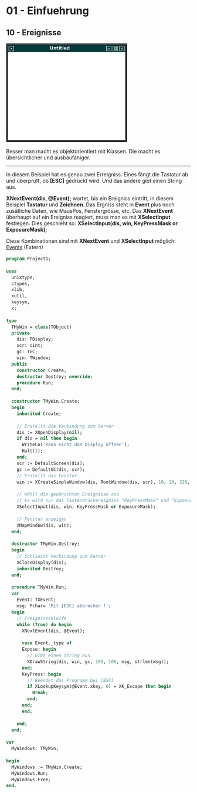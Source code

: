 # 01 - Einfuehrung
## 10 - Ereignisse

![image.png](image.png)

Besser man macht es objektorientiert mit Klassen.
Die macht es übersichtlicher und ausbaufähiger.

---
In diesem Beispiel hat es genau zwei Erreigniss.
Eines fängt die Tastatur ab und überprüft, ob **[ESC]** gedrückt wird.
Und das andere gibt einen String aus.

**XNextEvent(dis, @Event);** wartet, bis ein Ereigniss eintritt, in diesem Beispiel **Tastatur** und **Zeichnen**. Das Ergniss steht in **Event** plus noch zusätliche Daten, wie MausPos, Fenstergrösse, etc.
Das **XNextEvent** überhaupt auf ein Ereigniss reagiert, muss man es mit **XSelectInput** festlegen.
Dies geschieht so: **XSelectInput(dis, win, KeyPressMask or ExposureMask);**

Diese Kombinationen sind mit **XNextEvent** und **XSelectInput** möglich: [Events](https://tronche.com/gui/x/xlib/events/processing-overview.html) (Extern)

```pascal
program Project1;

uses
  unixtype,
  ctypes,
  xlib,
  xutil,
  keysym,
  x;

type
  TMyWin = class(TObject)
  private
    dis: PDisplay;
    scr: cint;
    gc: TGC;
    win: TWindow;
  public
    constructor Create;
    destructor Destroy; override;
    procedure Run;
  end;

  constructor TMyWin.Create;
  begin
    inherited Create;

    // Erstellt die Verbindung zum Server
    dis := XOpenDisplay(nil);
    if dis = nil then begin
      WriteLn('Kann nicht das Display öffnen');
      Halt(1);
    end;
    scr := DefaultScreen(dis);
    gc := DefaultGC(dis, scr);
    // Erstellt das Fenster
    win := XCreateSimpleWindow(dis, RootWindow(dis, scr), 10, 10, 320, 240, 1, BlackPixel(dis, scr), WhitePixel(dis, scr));

    // Wählt die gewünschten Ereignisse aus
    // Es wird nur das Tastendrückereigniss "KeyPressMask" und "ExposureMask" gebraucht.
    XSelectInput(dis, win, KeyPressMask or ExposureMask);

    // Fenster anzeigen
    XMapWindow(dis, win);
  end;

  destructor TMyWin.Destroy;
  begin
    // Schliesst Verbindung zum Server
    XCloseDisplay(dis);
    inherited Destroy;
  end;

  procedure TMyWin.Run;
  var
    Event: TXEvent;
    msg: Pchar= 'Mit [ESC] abbrechen !';
  begin
    // Ereignisschleife
    while (True) do begin
      XNextEvent(dis, @Event);

      case Event._type of
      Expose: begin
        // Gibt einen String aus
        XDrawString(dis, win, gc, 100, 100, msg, strlen(msg));
      end;
      KeyPress: begin
        // Beendet das Programm bei [ESC]
        if XLookupKeysym(@Event.xkey, 0) = XK_Escape then begin
          Break;
        end;
      end;
      end;

    end;
  end;

var
  MyWindows: TMyWin;

begin
  MyWindows := TMyWin.Create;
  MyWindows.Run;
  MyWindows.Free;
end.
```


